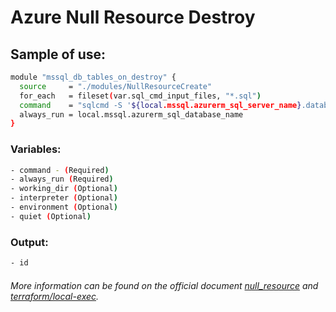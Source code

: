 # Azure Null Resource Destroy

## Sample of use:

```bash
module "mssql_db_tables_on_destroy" {
  source     = "./modules/NullResourceCreate"
  for_each   = fileset(var.sql_cmd_input_files, "*.sql")
  command    = "sqlcmd -S '${local.mssql.azurerm_sql_server_name}.database.windows.net' -d '${local.mssql.azurerm_sql_database_name}' -U '${local.mssql.administrator_login}' -P '${local.mssql.administrator_login_password}' -i '${var.sql_cmd_input_files}/${each.value}' -o MyOutput.txt"
  always_run = local.mssql.azurerm_sql_database_name
}
```

### Variables:

```bash
- command - (Required)
- always_run (Required)
- working_dir (Optional)
- interpreter (Optional)
- environment (Optional)
- quiet (Optional)
```

### Output:

```bash
- id
```

###### More information can be found on the official document [null_resource](https://registry.terraform.io/providers/hashicorp/null/latest/docs/resources/resource) and [terraform/local-exec](https://developer.hashicorp.com/terraform/language/resources/provisioners/local-exec).